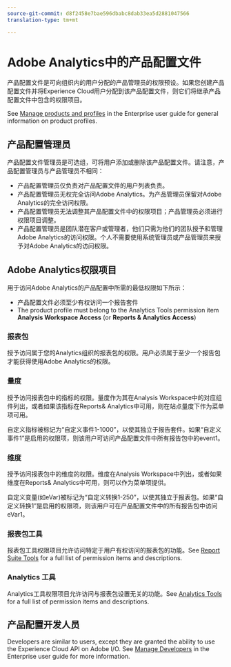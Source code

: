 ```yaml
---
source-git-commit: d8f2458e7bae596dbabc8dab33ea5d2881047566
translation-type: tm+mt

---
```

# Adobe Analytics中的产品配置文件

产品配置文件是可向组织内的用户分配的产品管理员的权限预设。如果您创建产品配置文件并将Experience Cloud用户分配到该产品配置文件，则它们将继承产品配置文件中包含的权限项目。

See [Manage products and profiles](https://helpx.adobe.com/enterprise/using/manage-products-and-profiles.html) in the Enterprise user guide for general information on product profiles.

## 产品配置管理员

产品配置文件管理员是可选组，可将用户添加或删除该产品配置文件。请注意，产品配置管理员与产品管理员不相同：

* 产品配置管理员仅负责对产品配置文件的用户列表负责。
* 产品配置管理员无权完全访问Adobe Analytics。为产品管理员保留对Adobe Analytics的完全访问权限。
* 产品配置管理员无法调整其产品配置文件中的权限项目；产品管理员必须进行权限项目调整。
* 产品配置管理员是团队潜在客户或管理者，他们只需为他们的团队授予和管理Adobe Analytics的访问权限。个人不需要使用系统管理员或产品管理员来授予对Adobe Analytics的访问权限。

## Adobe Analytics权限项目

用于访问Adobe Analytics的产品配置中所需的最低权限如下所示：

* 产品配置文件必须至少有权访问一个报告套件
* The product profile must belong to the Analytics Tools permission item **Analysis Workspace Access** (or **Reports &amp; Analytics Access**)

### 报表包

授予访问属于您的Analytics组织的报表包的权限。用户必须属于至少一个报告包才能获得使用Adobe Analytics的权限。

### 量度

授予访问报表包中的指标的权限。量度作为其在Analysis Workspace中的对应组件列出，或者如果该指标在Reports&amp; Analytics中可用，则在站点量度下作为菜单项可用。

自定义指标被标记为“自定义事件1-1000”，以使其独立于报告套件。如果“自定义事件1”是启用的权限项，则该用户可访问产品配置文件中所有报告包中的event1。

### 维度

授予访问报表包中的维度的权限。维度在Analysis Workspace中列出，或者如果维度在Reports&amp; Analytics中可用，则可以作为菜单项提供。

自定义变量(如eVar)被标记为“自定义转换1-250”，以使其独立于报表包。如果“自定义转换1”是启用的权限项，则该用户可在产品配置文件中的所有报告包中访问eVar1。

### 报表包工具

报表包工具权限项目允许访问特定于用户有权访问的报表包的功能。See [Report Suite Tools](report-suite-tools.md) for a full list of permission items and descriptions.

### Analytics 工具

Analytics工具权限项目允许访问与报表包设置无关的功能。See [Analytics Tools](analytics-tools.md) for a full list of permission items and descriptions.

## 产品配置开发人员

Developers are similar to users, except they are granted the ability to use the Experience Cloud API on Adobe I/O. See [Manage Developers](https://helpx.adobe.com/enterprise/using/manage-developers.html) in the Enterprise user guide for more information.
